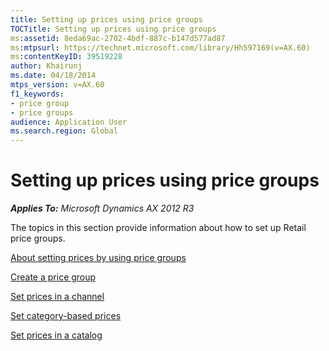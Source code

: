 ```yaml
---
title: Setting up prices using price groups
TOCTitle: Setting up prices using price groups
ms:assetid: 8eda69ac-2702-4bdf-887c-b147d577ad87
ms:mtpsurl: https://technet.microsoft.com/library/Hh597169(v=AX.60)
ms:contentKeyID: 39519228
author: Khairunj
ms.date: 04/18/2014
mtps_version: v=AX.60
f1_keywords:
- price group
- price groups
audience: Application User
ms.search.region: Global
---
```


# Setting up prices using price groups 


_**Applies To:** Microsoft Dynamics AX 2012 R3_

The topics in this section provide information about how to set up Retail price groups.

[About setting prices by using price groups](about-setting-prices-by-using-price-groups.md)

[Create a price group](create-a-price-group.md)

[Set prices in a channel](set-prices-in-a-channel.md)

[Set category-based prices](set-category-based-prices.md)

[Set prices in a catalog](set-prices-in-a-catalog.md)

  


